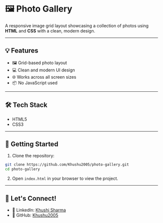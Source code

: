 # 🖼️ Photo Gallery

A responsive image grid layout showcasing a collection of photos using **HTML** and **CSS** with a clean, modern design.

---

## 💡 Features

* 🖼️ Grid-based photo layout
* 💻 Clean and modern UI design
* 🌐 Works across all screen sizes
* 📦 No JavaScript used

---

## 🛠 Tech Stack

* HTML5
* CSS3

---

## 🚀 Getting Started

1. Clone the repository:

```bash
git clone https://github.com/Khushu2005/photo-gallery.git
cd photo-gallery
```

2. Open `index.html` in your browser to view the project.

---

## 🔗 Let's Connect!

* 💼 LinkedIn: [Khushi Sharma](https://www.linkedin.com/in/khushi-techie)
* 🌟 GitHub: [Khushu2005](https://github.com/Khushu2005)



